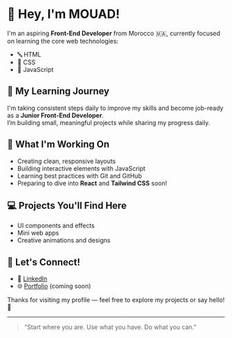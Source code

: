 # 👋 Hey, I'm MOUAD!

I'm an aspiring **Front-End Developer** from Morocco 🇲🇦, currently focused on learning the core web technologies:

- 🔤 HTML  
- 🎨 CSS  
- 🧠 JavaScript  

## 🌱 My Learning Journey

I'm taking consistent steps daily to improve my skills and become job-ready as a **Junior Front-End Developer**.  
I’m building small, meaningful projects while sharing my progress daily.

## 🔧 What I'm Working On

- Creating clean, responsive layouts
- Building interactive elements with JavaScript
- Learning best practices with Git and GitHub
- Preparing to dive into **React** and **Tailwind CSS** soon!

## 💻 Projects You'll Find Here

- UI components and effects  
- Mini web apps  
- Creative animations and designs  

## 📢 Let's Connect!

- 💼 [LinkedIn](https://www.linkedin.com/in/mouad-aiche-dev/)  
- 🌐 [Portfolio]() (coming soon)

Thanks for visiting my profile — feel free to explore my projects or say hello! 👋

---

> “Start where you are. Use what you have. Do what you can.”

